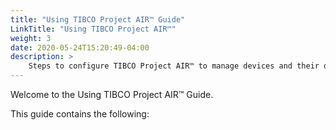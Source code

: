 ```yaml
---
title: "Using TIBCO Project AIR™ Guide"
LinkTitle: "Using TIBCO Project AIR™"
weight: 3
date: 2020-05-24T15:20:49-04:00
description: >
    Steps to configure TIBCO Project AIR™ to manage devices and their data.
---
```


Welcome to the Using TIBCO Project AIR™ Guide.

This guide contains the following:
